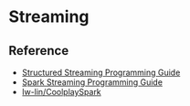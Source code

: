 # Streaming

## Reference

- [Structured Streaming Programming Guide](https://spark.apache.org/docs/latest/structured-streaming-programming-guide.html)
- [Spark Streaming Programming Guide](https://spark.apache.org/docs/latest/streaming-programming-guide.html)
- [lw-lin/CoolplaySpark](https://github.com/lw-lin/CoolplaySpark)